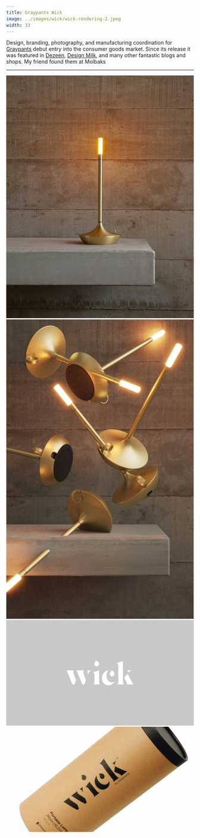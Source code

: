```yaml
---
title: Graypants Wick
image: ../images/wick/wick-rendering-2.jpeg
width: 33
---
```


Design, branding, photography, and manufacturing coordination for [Graypants](https://graypants.com) debut entry into the consumer goods market. Since its release it was featured in [Dezeen](https://www.dezeen.com/2020/12/02/graypants-wick-lighting-dezeen-showroom/), [Design Milk](https://design-milk.com/our-favorite-candlelight-is-now-available-in-new-modern-shades/), and many other fantastic blogs and shops. My friend found them at Molbaks

***

![](../images/wick/wick-hearth.jpeg)
![](../images/wick/wick-rendering-2.jpeg)
![](../images/wick/wick-branding-1.jpeg)
![](../images/wick/wick-branding-2.jpeg)
